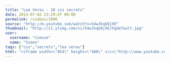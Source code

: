 ```yaml
---
title: "Lea Verou - 10 css secrets"
date: 2013-07-02 23:29:47 00:00
permalink: /videos/1996
source: "http://m.youtube.com/watch?v=54wJkqG8jXE"
thumbnail: "http://i1.ytimg.com/vi/54wJkqG8jXE/hqdefault.jpg"
user:
  username: "simuse"
  name: "Simon"
tags: ["css","secrets","lea verou"]
html: "<iframe width=\"854\" height=\"480\" src=\"http://www.youtube.com/embed/54wJkqG8jXE?wmode=transparent&feature=oembed\" frameborder=\"0\" allowfullscreen></iframe>"
---
```



